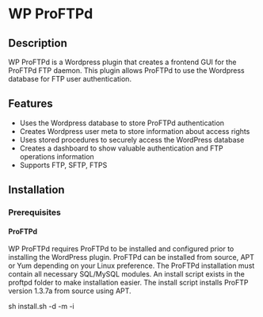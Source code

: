 # WP ProFTPd

## Description
WP ProFTPd is a Wordpress plugin that creates a frontend GUI for the ProFTPd FTP daemon.  This plugin allows ProFTPd to use the Wordpress database for FTP user authentication.

## Features
- Uses the Wordpress database to store ProFTPd authentication
- Creates Wordpress user meta to store information about access rights  
- Uses stored procedures to securely access the WordPress database
- Creates a dashboard to show valuable authentication and FTP operations information
- Supports FTP, SFTP, FTPS

## Installation

### Prerequisites

#### ProFTPd
WP ProFTPd requires ProFTPd to be installed and configured prior to installing the WordPress plugin.  ProFTPd can be installed from source, APT or Yum depending on your Linux preference.  The ProFTPd installation must contain all necessary SQL/MySQL modules.  An install script exists in the proftpd folder to make installation easier.  The install script installs ProFTP version 1.3.7a from source using APT.

sh install.sh -d -m -i



